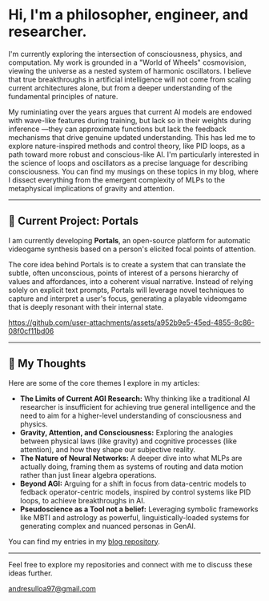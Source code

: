 
# Hi, I'm a philosopher, engineer, and researcher.

I'm currently exploring the intersection of consciousness, physics, and computation. My work is grounded in a "World of Wheels" cosmovision, viewing the universe as a nested system of harmonic oscillators. I believe that true breakthroughs in artificial intelligence will not come from scaling current architectures alone, but from a deeper understanding of the fundamental principles of nature.

My ruminiating over the years argues that current AI models are endowed with wave-like features during training, but lack so in their weights during inference —they can approximate functions but lack the feedback mechanisms that drive genuine updated understanding. This has led me to explore nature-inspired methods and control theory, like PID loops, as a path toward more robust and conscious-like AI. I'm particularly interested in the science of loops and oscillators as a precise language for describing consciousness. You can find my musings on these topics in my blog, where I dissect everything from the emergent complexity of MLPs to the metaphysical implications of gravity and attention.

---

## 🔭 Current Project: Portals

I am currently developing **Portals**, an open-source platform for automatic videogame synthesis based on a person's elicited focal points of attention.

The core idea behind Portals is to create a system that can translate the subtle, often unconscious, points of interest of a persons hierarchy of values and affordances, into a coherent visual narrative. Instead of relying solely on explicit text prompts, Portals will leverage novel techniques to capture and interpret a user's focus, generating a playable videomgame that is deeply resonant with their internal state. 


https://github.com/user-attachments/assets/a952b9e5-45ed-4855-8c86-08f0cf11bd06


---

## 📝 My Thoughts

Here are some of the core themes I explore in my articles:

*   **The Limits of Current AGI Research:** Why thinking like a traditional AI researcher is insufficient for achieving true general intelligence and the need to aim for a higher-level understanding of consciousness and physics.
*   **Gravity, Attention, and Consciousness:** Exploring the analogies between physical laws (like gravity) and cognitive processes (like attention), and how they shape our subjective reality.
*   **The Nature of Neural Networks:** A deeper dive into what MLPs are actually doing, framing them as systems of routing and data motion rather than just linear algebra operations.
*   **Beyond AGI:** Arguing for a shift in focus from data-centric models to fedback operator-centric models, inspired by control systems like PID loops, to achieve breakthroughs in AI.
*   **Pseudoscience as a Tool not a belief:** Leveraging symbolic frameworks like MBTI and astrology as powerful, linguistically-loaded systems for generating complex and nuanced personas in GenAI.

You can find my entries in my [blog repository](https://github.com/iblameandrew/blog).

---

Feel free to explore my repositories and connect with me to discuss these ideas further.

andresulloa97@gmail.com

